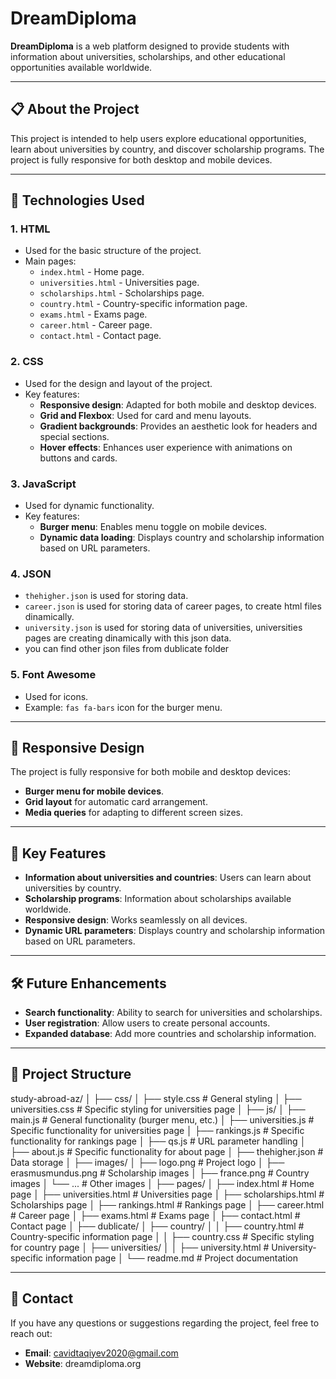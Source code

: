 # DreamDiploma

**DreamDiploma** is a web platform designed to provide students with information about universities, scholarships, and other educational opportunities available worldwide.

---

## 📋 About the Project
This project is intended to help users explore educational opportunities, learn about universities by country, and discover scholarship programs. The project is fully responsive for both desktop and mobile devices.

---

## 🚀 Technologies Used

### 1. **HTML**
- Used for the basic structure of the project.
- Main pages:
  - `index.html` - Home page.
  - `universities.html` - Universities page.
  - `scholarships.html` - Scholarships page.
  - `country.html` - Country-specific information page.
  - `exams.html` - Exams page.
  - `career.html` - Career page.
  - `contact.html` - Contact page.

### 2. **CSS**
- Used for the design and layout of the project.
- Key features:
  - **Responsive design**: Adapted for both mobile and desktop devices.
  - **Grid and Flexbox**: Used for card and menu layouts.
  - **Gradient backgrounds**: Provides an aesthetic look for headers and special sections.
  - **Hover effects**: Enhances user experience with animations on buttons and cards.

### 3. **JavaScript**
- Used for dynamic functionality.
- Key features:
  - **Burger menu**: Enables menu toggle on mobile devices.
  - **Dynamic data loading**: Displays country and scholarship information based on URL parameters.

### 4. **JSON**
- `thehigher.json` is used for storing data.
- `career.json` is used for storing data of career pages, to create html files dinamically.
- `university.json` is used for storing data of universities, universities pages are creating dinamically with this json data.
- you can find other json files from dublicate folder

### 5. **Font Awesome**
- Used for icons.
- Example: `fas fa-bars` icon for the burger menu.

---

## 📱 Responsive Design
The project is fully responsive for both mobile and desktop devices:
- **Burger menu for mobile devices**.
- **Grid layout** for automatic card arrangement.
- **Media queries** for adapting to different screen sizes.

---

## 🌟 Key Features
- **Information about universities and countries**: Users can learn about universities by country.
- **Scholarship programs**: Information about scholarships available worldwide.
- **Responsive design**: Works seamlessly on all devices.
- **Dynamic URL parameters**: Displays country and scholarship information based on URL parameters.

---

## 🛠️ Future Enhancements
- **Search functionality**: Ability to search for universities and scholarships.
- **User registration**: Allow users to create personal accounts.
- **Expanded database**: Add more countries and scholarship information.

---

## 📂 Project Structure

study-abroad-az/ │ ├── css/ │ ├── style.css # General styling │ ├── universities.css # Specific styling for universities page │ ├── js/ │ ├── main.js # General functionality (burger menu, etc.) │ ├── universities.js # Specific functionality for universities page │ ├── rankings.js # Specific functionality for rankings page │ ├── qs.js # URL parameter handling │ ├── about.js # Specific functionality for about page │ ├── thehigher.json # Data storage │ ├── images/ │ ├── logo.png # Project logo │ ├── erasmusmundus.png # Scholarship images │ ├── france.png # Country images │ └── ... # Other images │ ├── pages/ │ ├── index.html # Home page │ ├── universities.html # Universities page │ ├── scholarships.html # Scholarships page │ ├── rankings.html # Rankings page │ ├── career.html # Career page │ ├── exams.html # Exams page │ ├── contact.html # Contact page │ ├── dublicate/ │ ├── country/ │ │ ├── country.html # Country-specific information page │ │ ├── country.css # Specific styling for country page │ ├── universities/ │ │ ├── university.html # University-specific information page │ └── readme.md # Project documentation

---

## 📧 Contact
If you have any questions or suggestions regarding the project, feel free to reach out:
- **Email**: cavidtaqiyev2020@gmail.com
- **Website**: dreamdiploma.org


